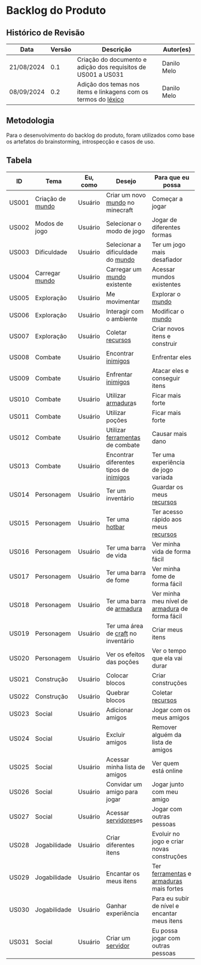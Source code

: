 # Backlog do Produto

## Histórico de Revisão

| Data       | Versão | Descrição            | Autor(es)                                    |
| ---------- | ------ | -------------------- | -------------------------------------------- |
| 21/08/2024 | 0.1    | Criação do documento e adição dos requisitos de US001 a US031 | Danilo Melo|
| 08/09/2024 | 0.2    | Adição dos temas nos items e linkagens com os termos do [léxico](lexico.md)| Danilo Melo |

## Metodologia
Para o desenvolvimento do backlog do produto, foram utilizados como base os artefatos do brainstorming, introspecção e casos de uso.

## Tabela

| ID    | Tema              | Eu, como   | Desejo                                | Para que eu possa          |
|-------|-------------------|------------|---------------------------------------|----------------------------|
| US001 | Criação de [mundo](lexico.md/#l05-overworld)  | Usuário    | Criar um novo [mundo](lexico.md/#l05-overworld) no minecraft      | Começar a jogar            |
| US002 | Modos de jogo     | Usuário    | Selecionar o modo de jogo             | Jogar de diferentes formas |
| US003 | Dificuldade       | Usuário    | Selecionar a dificuldade do [mundo](lexico.md/#l05-overworld)     | Ter um jogo mais desafiador|
| US004 | Carregar [mundo](lexico.md/#l05-overworld)    | Usuário    | Carregar um [mundo](lexico.md/#l05-overworld) existente           | Acessar mundos existentes  |
| US005 | Exploração        | Usuário    | Me movimentar                         | Explorar o [mundo](lexico.md/#l05-overworld)           |
| US006 | Exploração        | Usuário    | Interagir com o ambiente              | Modificar o [mundo](lexico.md/#l05-overworld)          |
| US007 | Exploração        | Usuário    | Coletar [recursos](lexico.md/#l31-recursos)                      | Criar novos itens e construir|
| US008 | Combate           | Usuário    | Encontrar [inimigos](lexico.md/#l19-criaturas)                    | Enfrentar eles             |
| US009 | Combate           | Usuário    | Enfrentar [inimigos](lexico.md/#l19-criaturas)                    | Atacar eles e conseguir itens|
| US010 | Combate           | Usuário    | Utilizar [armadura](lexico.md/#l18-ferramentas)s                    | Ficar mais forte           |
| US011 | Combate           | Usuário    | Utilizar poções                       | Ficar mais forte           |
| US012 | Combate           | Usuário    | Utilizar [ferramentas](lexico.md/#l18-ferramentas) de combate       | Causar mais dano           |
| US013 | Combate           | Usuário    | Encontrar diferentes tipos de [inimigos](lexico.md/#l19-criaturas)| Ter uma experiência de jogo variada|
| US014 | Personagem        | Usuário    | Ter um inventário                     | Guardar os meus [recursos](lexico.md/#l31-recursos)|
| US015 | Personagem        | Usuário    | Ter uma [hotbar](lexico.md/#l39-hotbar)                        | Ter acesso rápido aos meus [recursos](lexico.md/#l31-recursos) |
| US016 | Personagem        | Usuário    | Ter uma barra de vida                 | Ver minha vida de forma fácil       |
| US017 | Personagem        | Usuário    | Ter uma barra de fome                 | Ver minha fome de forma fácil       |
| US018 | Personagem        | Usuário    | Ter uma barra de [armadura](lexico.md/#l18-ferramentas)             | Ver minha meu nível de [armadura](lexico.md/#l18-ferramentas) de forma fácil|
| US019 | Personagem        | Usuário    | Ter uma área de [craft](lexico.md/#l11-craft) no inventário   | Criar meus itens                    |
| US020 | Personagem        | Usuário    | Ver os efeitos das poções             | Ver o tempo que ela vai durar       |
| US021 | Construção        | Usuário    | Colocar blocos                        | Criar construções |
| US022 | Construção        | Usuário    | Quebrar blocos                        | Coletar [recursos](lexico.md/#l31-recursos)  |
| US023 | Social            | Usuário    | Adicionar amigos                      | Jogar com os meus amigos  |
| US024 | Social            | Usuário    | Excluir amigos                        | Remover alguém da lista de amigos  |
| US025 | Social            | Usuário    | Acessar minha lista de amigos         | Ver quem está online  |
| US026 | Social            | Usuário    | Convidar um amigo para jogar          | Jogar junto com meu amigo |
| US027 | Social            | Usuário    | Acessar [servidores](lexico.md/#l14-servidores)es                    | Jogar com outras pessoas | 
| US028 | Jogabilidade      | Usuário    | Criar diferentes itens                | Evoluir no jogo e criar novas construções |
| US029 | Jogabilidade      | Usuário    | Encantar os meus itens                | Ter [ferramentas](lexico.md/#l18-ferramentas) e [armaduras](lexico.md/#l18-ferramentas) mais fortes |
| US030 | Jogabilidade      | Usuário    | Ganhar experiência                    | Para eu subir de nível e encantar meus itens |
| US031 | Social            | Usuário    | Criar um [servidor](lexico.md/#l14-servidores)                     | Eu possa jogar com outras pessoas |